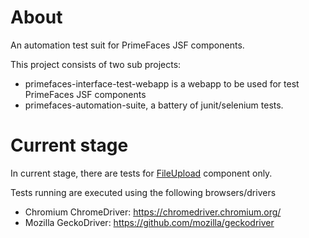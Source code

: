 # About

An automation test suit for PrimeFaces JSF components.

This project consists of two sub projects:

- primefaces-interface-test-webapp is a webapp to be used for test PrimeFaces JSF components
- primefaces-automation-suite, a battery of junit/selenium tests.

# Current stage

In current stage, there are tests for [FileUpload](https://www.primefaces.org/showcase/ui/file/upload/multiple.xhtml) component only.

Tests running are executed using the following browsers/drivers

- Chromium ChromeDriver: https://chromedriver.chromium.org/
- Mozilla GeckoDriver: https://github.com/mozilla/geckodriver
